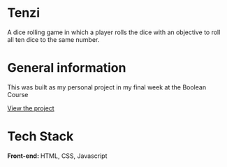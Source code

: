 <h1>Tenzi</h1>
<p>A dice rolling game in which a player rolls the dice with an objective to roll all ten dice to the same number.</p>
<h1>General information</h1>
<p>This was built as my personal project in my final week at the Boolean Course</p>
<a href="https://tenzi-six.vercel.app/">View the project</a>
<h1>Tech Stack</h1>
<p><strong>Front-end: </strong>HTML, CSS, Javascript</p>
